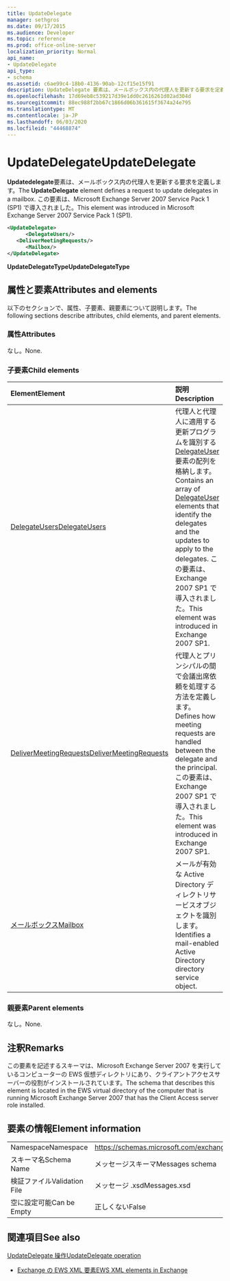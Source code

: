 ```yaml
---
title: UpdateDelegate
manager: sethgros
ms.date: 09/17/2015
ms.audience: Developer
ms.topic: reference
ms.prod: office-online-server
localization_priority: Normal
api_name:
- UpdateDelegate
api_type:
- schema
ms.assetid: c6ae99c4-18b0-4136-90ab-12cf15e15f91
description: UpdateDelegate 要素は、メールボックス内の代理人を更新する要求を定義します。 この要素は、Microsoft Exchange Server 2007 Service Pack 1 (SP1) で導入されました。
ms.openlocfilehash: 17d69eb8c539217d39e1dd0c2616261d02ad304d
ms.sourcegitcommit: 88ec988f2bb67c1866d06b361615f3674a24e795
ms.translationtype: MT
ms.contentlocale: ja-JP
ms.lasthandoff: 06/03/2020
ms.locfileid: "44468874"
---
```

# <a name="updatedelegate"></a><span data-ttu-id="db5d1-104">UpdateDelegate</span><span class="sxs-lookup"><span data-stu-id="db5d1-104">UpdateDelegate</span></span>

<span data-ttu-id="db5d1-105">**Updatedelegate**要素は、メールボックス内の代理人を更新する要求を定義します。</span><span class="sxs-lookup"><span data-stu-id="db5d1-105">The **UpdateDelegate** element defines a request to update delegates in a mailbox.</span></span> <span data-ttu-id="db5d1-106">この要素は、Microsoft Exchange Server 2007 Service Pack 1 (SP1) で導入されました。</span><span class="sxs-lookup"><span data-stu-id="db5d1-106">This element was introduced in Microsoft Exchange Server 2007 Service Pack 1 (SP1).</span></span> 
  
```xml
<UpdateDelegate>
      <DelegateUsers/>
   <DeliverMeetingRequests/>
      <Mailbox/>
</UpdateDelegate>
```

 <span data-ttu-id="db5d1-107">**UpdateDelegateType**</span><span class="sxs-lookup"><span data-stu-id="db5d1-107">**UpdateDelegateType**</span></span>
## <a name="attributes-and-elements"></a><span data-ttu-id="db5d1-108">属性と要素</span><span class="sxs-lookup"><span data-stu-id="db5d1-108">Attributes and elements</span></span>

<span data-ttu-id="db5d1-109">以下のセクションで、属性、子要素、親要素について説明します。</span><span class="sxs-lookup"><span data-stu-id="db5d1-109">The following sections describe attributes, child elements, and parent elements.</span></span>
  
### <a name="attributes"></a><span data-ttu-id="db5d1-110">属性</span><span class="sxs-lookup"><span data-stu-id="db5d1-110">Attributes</span></span>

<span data-ttu-id="db5d1-111">なし。</span><span class="sxs-lookup"><span data-stu-id="db5d1-111">None.</span></span>
  
### <a name="child-elements"></a><span data-ttu-id="db5d1-112">子要素</span><span class="sxs-lookup"><span data-stu-id="db5d1-112">Child elements</span></span>

|<span data-ttu-id="db5d1-113">**Element**</span><span class="sxs-lookup"><span data-stu-id="db5d1-113">**Element**</span></span>|<span data-ttu-id="db5d1-114">**説明**</span><span class="sxs-lookup"><span data-stu-id="db5d1-114">**Description**</span></span>|
|:-----|:-----|
|[<span data-ttu-id="db5d1-115">DelegateUsers</span><span class="sxs-lookup"><span data-stu-id="db5d1-115">DelegateUsers</span></span>](delegateusers.md) <br/> |<span data-ttu-id="db5d1-116">代理人と代理人に適用する更新プログラムを識別する[DelegateUser](delegateuser.md)要素の配列を格納します。</span><span class="sxs-lookup"><span data-stu-id="db5d1-116">Contains an array of [DelegateUser](delegateuser.md) elements that identify the delegates and the updates to apply to the delegates.</span></span> <span data-ttu-id="db5d1-117">この要素は、Exchange 2007 SP1 で導入されました。</span><span class="sxs-lookup"><span data-stu-id="db5d1-117">This element was introduced in Exchange 2007 SP1.</span></span>  <br/> |
|[<span data-ttu-id="db5d1-118">DeliverMeetingRequests</span><span class="sxs-lookup"><span data-stu-id="db5d1-118">DeliverMeetingRequests</span></span>](delivermeetingrequests.md) <br/> |<span data-ttu-id="db5d1-119">代理人とプリンシパルの間で会議出席依頼を処理する方法を定義します。</span><span class="sxs-lookup"><span data-stu-id="db5d1-119">Defines how meeting requests are handled between the delegate and the principal.</span></span> <span data-ttu-id="db5d1-120">この要素は、Exchange 2007 SP1 で導入されました。</span><span class="sxs-lookup"><span data-stu-id="db5d1-120">This element was introduced in Exchange 2007 SP1.</span></span>  <br/> |
|[<span data-ttu-id="db5d1-121">メールボックス</span><span class="sxs-lookup"><span data-stu-id="db5d1-121">Mailbox</span></span>](mailbox.md) <br/> |<span data-ttu-id="db5d1-122">メールが有効な Active Directory ディレクトリサービスオブジェクトを識別します。</span><span class="sxs-lookup"><span data-stu-id="db5d1-122">Identifies a mail-enabled Active Directory directory service object.</span></span>  <br/> |
   
### <a name="parent-elements"></a><span data-ttu-id="db5d1-123">親要素</span><span class="sxs-lookup"><span data-stu-id="db5d1-123">Parent elements</span></span>

<span data-ttu-id="db5d1-124">なし。</span><span class="sxs-lookup"><span data-stu-id="db5d1-124">None.</span></span>
  
## <a name="remarks"></a><span data-ttu-id="db5d1-125">注釈</span><span class="sxs-lookup"><span data-stu-id="db5d1-125">Remarks</span></span>

<span data-ttu-id="db5d1-126">この要素を記述するスキーマは、Microsoft Exchange Server 2007 を実行しているコンピューターの EWS 仮想ディレクトリにあり、クライアントアクセスサーバーの役割がインストールされています。</span><span class="sxs-lookup"><span data-stu-id="db5d1-126">The schema that describes this element is located in the EWS virtual directory of the computer that is running Microsoft Exchange Server 2007 that has the Client Access server role installed.</span></span>
  
## <a name="element-information"></a><span data-ttu-id="db5d1-127">要素の情報</span><span class="sxs-lookup"><span data-stu-id="db5d1-127">Element information</span></span>

|||
|:-----|:-----|
|<span data-ttu-id="db5d1-128">Namespace</span><span class="sxs-lookup"><span data-stu-id="db5d1-128">Namespace</span></span>  <br/> |https://schemas.microsoft.com/exchange/services/2006/messages  <br/> |
|<span data-ttu-id="db5d1-129">スキーマ名</span><span class="sxs-lookup"><span data-stu-id="db5d1-129">Schema Name</span></span>  <br/> |<span data-ttu-id="db5d1-130">メッセージスキーマ</span><span class="sxs-lookup"><span data-stu-id="db5d1-130">Messages schema</span></span>  <br/> |
|<span data-ttu-id="db5d1-131">検証ファイル</span><span class="sxs-lookup"><span data-stu-id="db5d1-131">Validation File</span></span>  <br/> |<span data-ttu-id="db5d1-132">メッセージ .xsd</span><span class="sxs-lookup"><span data-stu-id="db5d1-132">Messages.xsd</span></span>  <br/> |
|<span data-ttu-id="db5d1-133">空に設定可能</span><span class="sxs-lookup"><span data-stu-id="db5d1-133">Can be Empty</span></span>  <br/> |<span data-ttu-id="db5d1-134">正しくない</span><span class="sxs-lookup"><span data-stu-id="db5d1-134">False</span></span>  <br/> |
   
## <a name="see-also"></a><span data-ttu-id="db5d1-135">関連項目</span><span class="sxs-lookup"><span data-stu-id="db5d1-135">See also</span></span>



[<span data-ttu-id="db5d1-136">UpdateDelegate 操作</span><span class="sxs-lookup"><span data-stu-id="db5d1-136">UpdateDelegate operation</span></span>](updatedelegate-operation.md)


- [<span data-ttu-id="db5d1-137">Exchange の EWS XML 要素</span><span class="sxs-lookup"><span data-stu-id="db5d1-137">EWS XML elements in Exchange</span></span>](ews-xml-elements-in-exchange.md)

